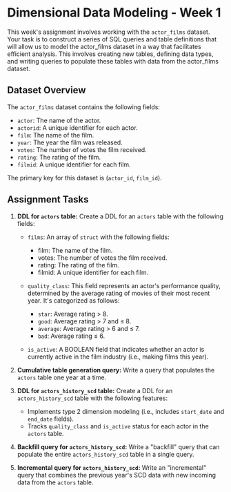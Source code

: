 # Dimensional Data Modeling - Week 1

This week's assignment involves working with the `actor_films` dataset. Your task is to construct a series of SQL queries and table definitions that will allow us to model the actor_films dataset in a way that facilitates efficient analysis. This involves creating new tables, defining data types, and writing queries to populate these tables with data from the actor_films dataset.

## Dataset Overview

The `actor_films` dataset contains the following fields:

- `actor`: The name of the actor.
- `actorid`: A unique identifier for each actor.
- `film`: The name of the film.
- `year`: The year the film was released.
- `votes`: The number of votes the film received.
- `rating`: The rating of the film.
- `filmid`: A unique identifier for each film.

The primary key for this dataset is (`actor_id`, `film_id`).

## Assignment Tasks

1. **DDL for `actors` table:** Create a DDL for an `actors` table with the following fields:
    - `films`: An array of `struct` with the following fields:
        - film: The name of the film.
        - votes: The number of votes the film received.
        - rating: The rating of the film.
        - filmid: A unique identifier for each film.

    - `quality_class`: This field represents an actor's performance quality, determined by the average rating of movies of their most recent year. It's categorized as follows:
        - `star`: Average rating > 8.
        - `good`: Average rating > 7 and ≤ 8.
        - `average`: Average rating > 6 and ≤ 7.
        - `bad`: Average rating ≤ 6.
    - `is_active`: A BOOLEAN field that indicates whether an actor is currently active in the film industry (i.e., making films this year).

2. **Cumulative table generation query:** Write a query that populates the `actors` table one year at a time.

3. **DDL for `actors_history_scd` table:** Create a DDL for an `actors_history_scd` table with the following features:
    - Implements type 2 dimension modeling (i.e., includes `start_date` and `end_date` fields).
    - Tracks `quality_class` and `is_active` status for each actor in the `actors` table.

4. **Backfill query for `actors_history_scd`:** Write a "backfill" query that can populate the entire `actors_history_scd` table in a single query.

5. **Incremental query for `actors_history_scd`:** Write an "incremental" query that combines the previous year's SCD data with new incoming data from the `actors` table.
